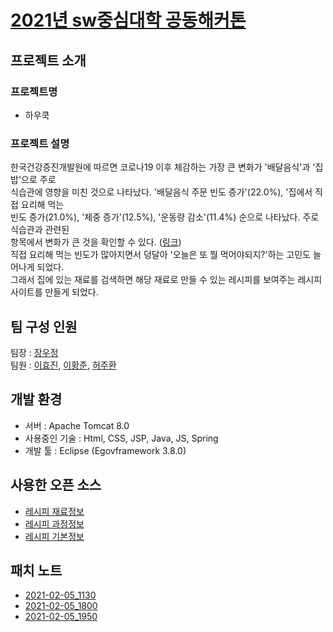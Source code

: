 #  [2021년 sw중심대학 공동해커톤]( https://swhackathon.com/ )
## 프로젝트 소개
### 프로젝트명
  * 하우쿡
### 프로젝트 설명
 한국건강증진개발원에 따르면 코로나19 이후 체감하는 가장 큰 변화가 '배달음식'과 '집밥'으로 주로  
식습관에 영향을 미친 것으로 나타났다. '배달음식 주문 빈도 증가'(22.0%), '집에서 직접 요리해 먹는  
빈도 증가(21.0%), '체중 증가'(12.5%), '운동량 감소'(11.4%) 순으로 나타났다. 주로 식습관과 관련된   
항목에서 변화가 큰 것을 확인할 수 있다. ([링크](https://www.yakup.com/news/index.html?mode=view&nid=250039))  
직접 요리해 먹는 빈도가 많아지면서 덩달아 '오늘은 또 뭘 먹어야되지?'하는 고민도 늘어나게 되었다.  
그래서 집에 있는 재료를 검색하면 해당 재료로 만들 수 있는 레시피를 보여주는 레시피 사이트를 만들게 되었다.  
  
## 팀 구성 인원
팀장 : [장우정]( https://github.com/jwj9509 )  
팀원 : [이효진]( https://github.com/hjin2 ), [이황준]( https://github.com/LEEHWANGJUN ), [허주환]( https://github.com/juhwanHeo )  
  
## 개발 환경
 * 서버 : Apache Tomcat 8.0   
 * 사용중인 기술 : Html, CSS, JSP, Java, JS, Spring
 * 개발 툴 : Eclipse (Egovframework 3.8.0)
 
## 사용한 오픈 소스
 * [레시피 재료정보]( http://data.mafra.go.kr/opendata/data/indexOpenDataDetail.do?data_id=20150827000000000465&filter_ty=O&getBack=G&sort_id=&s_data_nm=&instt_id=&cl_code=&shareYn= )
 * [레시피 과정정보]( http://data.mafra.go.kr/opendata/data/indexOpenDataDetail.do?data_id=20150827000000000466&filter_ty=O&getBack=G&sort_id=&s_data_nm=&instt_id=&cl_code=&shareYn= )
 * [레시피 기본정보]( http://data.mafra.go.kr/opendata/data/indexOpenDataDetail.do?data_id=20150827000000000464&filter_ty=O&getBack=&sort_id=&s_data_nm=&instt_id=&cl_code=&shareYn= )
## 패치 노트
 * [2021-02-05_1130]( https://github.com/juhwanHeo/recipe/blob/main/changLog/2021-02-05_1130.md )  
 * [2021-02-05_1800]( https://github.com/juhwanHeo/recipe/blob/main/changLog/2021-02-05_1800.md ) 
 * [2021-02-05_1950]( https://github.com/juhwanHeo/recipe/blob/main/changLog/2021-02-05_1950.md ) 

